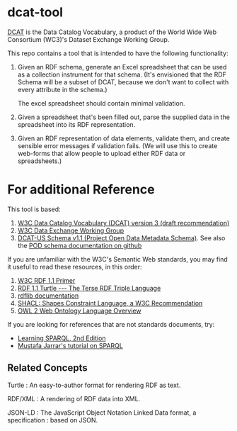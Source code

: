 # dcat-tool

[DCAT](https://www.w3.org/TR/vocab-dcat-3/) is the Data Catalog Vocabulary, a product of the World Wide Web
Consortium (WC3)'s Dataset Exchange Working Group.

This repo contains a tool that is intended to have the following
functionality:

1. Given an RDF schema, generate an Excel spreadsheet that can be used
   as a collection instrument for that schema.  (It's envisioned that
   the RDF Schema will be a subset of DCAT, because we don't want to
   collect with every attribute in the schema.)

   The excel spreadsheet should contain minimal validation.

2. Given a spreadsheet that's been filled out, parse the supplied data
   in the spreadsheet into its RDF representation.

3. Given an RDF representation of data elements, validate them, and
   create sensible error messages if validation fails. (We will use
   this to create web-forms that allow people to upload either RDF
   data or spreadsheets.)

# For additional Reference

This tool is based:
1. [W3C Data Catalog Vocabulary (DCAT) version 3 (draft recommendation)](https://www.w3.org/TR/vocab-dcat-3)
2. [W3C Data Exchange Working Group](https://www.w3.org/groups/wg/dx)
3. [DCAT-US Schema v1.1 (Project Open Data Metadata Schema)](https://resources.data.gov/resources/dcat-us/).
   See also the [POD schema documentation on github](https://github.com/GSA/resources.data.gov/tree/main/pages/schemas/dcat-us/v1.1/schema)

If you are unfamiliar with the W3C's Semantic Web standards, you may
find it useful to read these resources, in this order:

1. [W3C RDF 1.1 Primer](https://www.w3.org/TR/rdf11-primer/)
2. [RDF 1.1 Turtle --- The Terse RDF Triple Language](https://www.w3.org/TR/turtle/)
3. [rdflib documentation](https://rdflib.readthedocs.io/en/stable/)
4. [SHACL: Shapes Constraint Language, a W3C Recommendation](https://www.w3.org/TR/shacl/)
5. [OWL 2 Web Ontology Language Overview](https://www.w3.org/TR/owl2-overview/)

If you are looking for references that are not standards documents, try:

* [Learning SPARQL, 2nd Edition](https://www.oreilly.com/library/view/learning-sparql-2nd/9781449371449/)
* [Mustafa Jarrar's tutorial on SPARQL](http://www.jarrar.info/courses/WebData/Jarrar.LectureNotes.SPARQL.pdf)


## Related Concepts

Turtle
: An easy-to-author format for rendering RDF as text.

RDF/XML
: A rendering of RDF data into XML.

JSON-LD
: The JavaScript Object Notation Linked Data format, a specification
: based on JSON.
